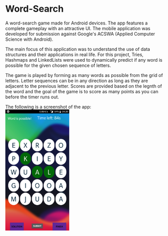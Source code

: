 # Word-Search
A word-search game made for Android devices. The app features a complete gameplay with an attractive UI. The mobile application was developed for submission against Google's ACSWA (Applied Computer Science with Android).

The main focus of this application was to understand the use of data structures and their applications in real life. For this project, Tries, Hashmaps and LinkedLists were used to dynamically predict if any word is possible for the given chosen sequence of letters.

The game is played by forming as many words as possible from the grid of letters. Letter sequences can be in any direction as long as they are adjacent to the previous letter. Scores are provided based on the legnth of the word and the goal of the game is to score as many points as you can before the timer runs out.

The following is a screenshot of the app:
<br />
<img src="ss.png" width="200px" height="380px" />
